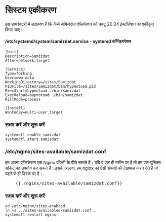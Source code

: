 [description]: # "Configuration for various daemons supporting the Samizdat application."
[keywords]: # "etc,nginx,systemd,configuration"

# सिस्टम एकीकरण

इस डायरेक्टरी में उदाहरण हैं कि कैसे समिज़दात एप्लिकेशन को उबंटू 20.04 इंस्टॉलेशन पर एकीकृत किया जाए।

#### /etc/systemd/system/samizdat.service - systemd कॉन्फ़िगरेशन

    
    [Unit]
    Description=Samizdat
    After=network.target
    
    [Service]
    Type=forking
    User=www-data
    WorkingDirectory=/sites/Samizdat
    PIDFile=/sites/Samizdat/bin/hypnotoad.pid
    ExecStart=hypnotoad ./bin/samizdat
    ExecReload=hypnotoad ./bin/samizdat
    KillMode=process
    
    [Install]
    WantedBy=multi-user.target
    

### सक्षम करें और शुरू करें

    
    systemctl enable samizdat
    systemctl start samizdat
    

### /etc/nginx/sites-available/samizdat.conf

हम अपना एप्लिकेशन एक Nginx प्रॉक्सी के पीछे चलाते हैं। यदि वे एक ही मशीन पर हैं तो हम एक
यूनिक्स सॉकेट का उपयोग कर सकते हैं। इसके अलावा, हम nginx को ऐसी सामग्री की देखभाल करने देते हैं जो पहले से ही डिस्क पर है।

<pre>
    {{./nginx/sites-available/samizdat.conf}}
</pre>

### सक्षम करें और शुरू करें

    
    cd /etc/nginx/sites-enabled
    ln -s ../sites-availabled/samizdat.conf .
    systemctl restart nginx